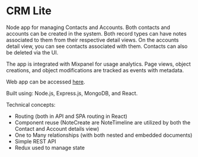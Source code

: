 # CRM Lite
Node app for managing Contacts and Accounts. Both contacts and accounts can be created in the system. Both record types can have notes associated to them from their respective detail views. On the accounts detail view, you can see contacts associated with them. Contacts can also be deleted via the UI.

The app is integrated with Mixpanel for usage analytics. Page views, object creations, and object modifications are tracked as events with metadata.

Web app can be accessed [here](https://shielded-falls-48350.herokuapp.com/).

Built using: Node.js, Express.js, MongoDB, and React.

Technical concepts:
+ Routing (both in API and SPA routing in React)
+ Component reuse (NoteCreate are NoteTimeline are utilized by both the Contact and Account details view)
+ One to Many relationships (with both nested and embedded documents)
+ Simple REST API
+ Redux used to manage state

